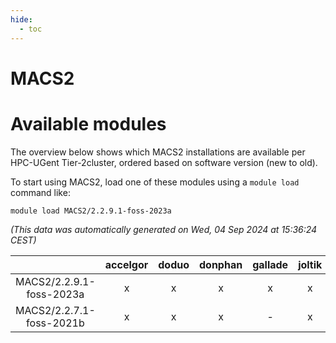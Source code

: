 ```yaml
---
hide:
  - toc
---
```


MACS2
=====

# Available modules


The overview below shows which MACS2 installations are available per HPC-UGent Tier-2cluster, ordered based on software version (new to old).

To start using MACS2, load one of these modules using a `module load` command like:

```shell
module load MACS2/2.2.9.1-foss-2023a
```

*(This data was automatically generated on Wed, 04 Sep 2024 at 15:36:24 CEST)*  

| |accelgor|doduo|donphan|gallade|joltik|shinx|skitty|
| :---: | :---: | :---: | :---: | :---: | :---: | :---: | :---: |
|MACS2/2.2.9.1-foss-2023a|x|x|x|x|x|x|x|
|MACS2/2.2.7.1-foss-2021b|x|x|x|-|x|-|x|
